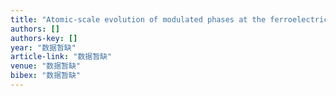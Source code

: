 ```yaml
---
title: "Atomic-scale evolution of modulated phases at the ferroelectric–antiferroelectric morphotropic phase boundary controlled by flexoelectric interaction"
authors: []
authors-key: []
year: "数据暂缺"
article-link: "数据暂缺"
venue: "数据暂缺"
bibex: "数据暂缺"
---
```

